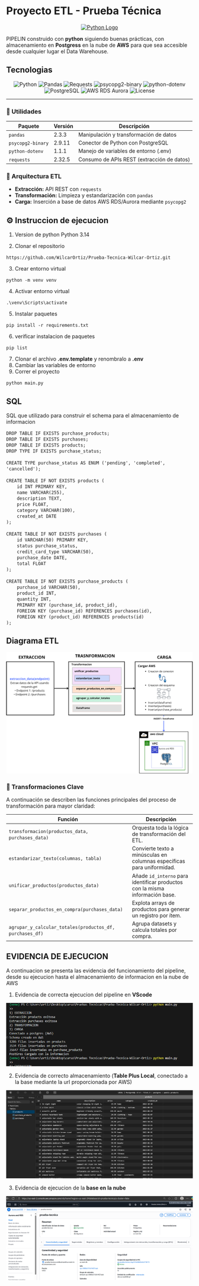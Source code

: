 # Proyecto ETL - Prueba Técnica

<p align="center">
  <a href="https://www.python.org/" target="_blank">
    <img src="https://www.python.org/static/img/python-logo.png" width="140" alt="Python Logo" />
  </a>
</p>


PIPELIN construido con **python** siguiendo buenas prácticas, con almacenamiento en **Postgress** en la nube de **AWS** para que sea accesible desde cualquier lugar el Data Warehouse.

##  Tecnologias

<p align="center">
  <img src="https://img.shields.io/badge/python-%3E=3.11-blue?logo=python" alt="Python" />
  <img src="https://img.shields.io/badge/pandas-2.3.3-orange?logo=pandas" alt="Pandas" />
  <img src="https://img.shields.io/badge/requests-2.32.5-yellow?logo=requests" alt="Requests" />
  <img src="https://img.shields.io/badge/psycopg2--binary-2.9.11-lightblue?logo=postgresql" alt="psycopg2-binary" />
  <img src="https://img.shields.io/badge/python--dotenv-1.1.1-green?logo=dotenv" alt="python-dotenv" />
  <img src="https://img.shields.io/badge/postgresql-15.6-blue?logo=postgresql" alt="PostgreSQL" />
  <img src="https://img.shields.io/badge/aws%20rds-aurora-orange?logo=amazonaws" alt="AWS RDS Aurora" />
  <img src="https://img.shields.io/badge/license-MIT-lightgrey" alt="License" />
</p>

---


### 🐍 Utilidades
| Paquete | Versión | Descripción |
|----------|----------|-------------|
| `pandas` | 2.3.3 | Manipulación y transformación de datos |
| `psycopg2-binary` | 2.9.11 | Conector de Python con PostgreSQL |
| `python-dotenv` | 1.1.1 | Manejo de variables de entorno (.env) |
| `requests` | 2.32.5 | Consumo de APIs REST (extracción de datos) |

### 🧩 Arquitectura ETL
- **Extracción:** API REST con `requests`
- **Transformación:** Limpieza y estandarización con `pandas`
- **Carga:** Inserción a base de datos AWS RDS/Aurora mediante `psycopg2`


## ⚙️ Instruccion de ejecucion

1. Version de python Python 3.14

2. Clonar el repositorio
```
https://github.com/WilcarOrtiz/Prueba-Tecnica-Wilcar-Ortiz.git
```
3. Crear entorno virtual
```
python -m venv venv
```
4. Activar entorno virtual 
```
.\venv\Scripts\activate
```
5. Instalar paquetes
```
pip install -r requirements.txt
```
6. verificar instalacion de paquetes
```
pip list
```
7. Clonar el archivo **.env.template** y renombralo a **.env**
8. Cambiar las variables de entorno 
9. Correr el proyecto  
```
python main.py
```
## SQL
SQL que utilizado para construir el schema para el almacenamiento de informacion
```
DROP TABLE IF EXISTS purchase_products;
DROP TABLE IF EXISTS purchases;
DROP TABLE IF EXISTS products;
DROP TYPE IF EXISTS purchase_status;

CREATE TYPE purchase_status AS ENUM ('pending', 'completed', 'cancelled');

CREATE TABLE IF NOT EXISTS products (
    id INT PRIMARY KEY,
    name VARCHAR(255),
    description TEXT,
    price FLOAT,
    category VARCHAR(100),
    created_at DATE
);

CREATE TABLE IF NOT EXISTS purchases (
    id VARCHAR(50) PRIMARY KEY,
    status purchase_status,
    credit_card_type VARCHAR(50),
    purchase_date DATE,
    total FLOAT
);

CREATE TABLE IF NOT EXISTS purchase_products (
    purchase_id VARCHAR(50),
    product_id INT,
    quantity INT,
    PRIMARY KEY (purchase_id, product_id),
    FOREIGN KEY (purchase_id) REFERENCES purchases(id),
    FOREIGN KEY (product_id) REFERENCES products(id)
);
```


##  Diagrama ETL

![Diagrama ETL](assets/ETL.png)

### 🔹 Transformaciones Clave

A continuación se describen las funciones principales del proceso de transformación para mayor claridad:

| Función                                                  | Descripción                                                                  |
| -------------------------------------------------------- | ---------------------------------------------------------------------------- |
| `transformacion(productos_data, purchases_data)`         | Orquesta toda la lógica de transformación del ETL.                           |
| `estandarizar_texto(columnas, tabla)`                    | Convierte texto a minúsculas en columnas específicas para uniformidad.       |
| `unificar_productos(productos_data)`                     | Añade `id_interno` para identificar productos con la misma información base. |
| `separar_productos_en_compra(purchases_data)`            | Explota arrays de productos para generar un registro por ítem.               |
| `agrupar_y_calcular_totales(productos_df, purchases_df)` | Agrupa datasets y calcula totales por compra.                                |



## EVIDENCIA DE EJECUCION
A continuacion se presenta las evidencia del funcionamiento del pipeline, desde su ejecucion hasta el almacenamiento de informacion en la nube de AWS

1. Evidencia de correcta ejecucion del  pipeline en **VScode**

![Diagrama ETL](assets/evidencia1.png)

2. Evidencia de correcto almacenamiento (**Table Plus Local**, conectado a la base mediante la url proporcionada por AWS)

![Diagrama ETL](assets/evidencia2.png)

3. Evidencia de ejecucion de la **base en la nube**

![Diagrama ETL](assets/evidencia3.png)

